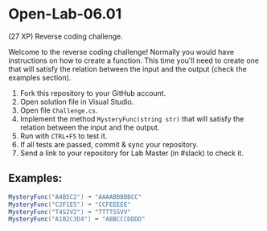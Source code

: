# Open-Lab-06.01
(27 XP) Reverse coding challenge.

Welcome to the reverse coding challenge! Normally you would have instructions on how to create a function. This time you'll need to create one that will satisfy the relation between the input and the output (check the examples section).

1. Fork this repository to your GitHub account.
2. Open solution file in Visual Studio.
3. Open file `Challenge.cs`.
4. Implement the method `MysteryFunc(string str)` that will satisfy the relation between the input and the output.
5. Run with `CTRL+F5` to test it.
6. If all tests are passed, commit & sync your repository.
7. Send a link to your repository for Lab Master (in #slack) to check it.

## Examples: 
```C#
MysteryFunc("A4B5C2") ➞ "AAAABBBBBCC"
MysteryFunc("C2F1E5") ➞ "CCFEEEEE"
MysteryFunc("T4S2V2") ➞ "TTTTSSVV"
MysteryFunc("A1B2C3D4") ➞ "ABBCCCDDDD"
```
